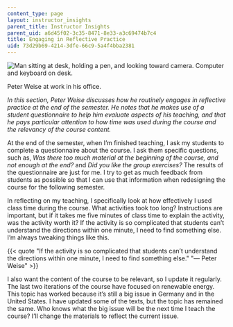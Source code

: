 ```yaml
---
content_type: page
layout: instructor_insights
parent_title: Instructor Insights
parent_uid: a6d45f02-3c35-8471-8e33-a3c69474b7c4
title: Engaging in Reflective Practice
uid: 73d29b69-4214-3dfe-66c9-5a4f4bba2381
---
```


![Man sitting at desk, holding a pen, and looking toward camera. Computer and keyboard on desk.](BASEURL_PLACEHOLDER/resources/peter2)

Peter Weise at work in his office.

_In this section, Peter Weise discusses how he routinely engages in reflective practice at the end of the semester. He notes that he makes use of a student questionnaire to help him evaluate aspects of his teaching, and that he pays particular attention to how time was used during the course and the relevancy of the course content._

At the end of the semester, when I’m finished teaching, I ask my students to complete a questionnaire about the course. I ask them specific questions, such as, _Was there too much material at the beginning of the course, and not enough at the end?_ and _Did you like the group exercises?_ The results of the questionnaire are just for me. I try to get as much feedback from students as possible so that I can use that information when redesigning the course for the following semester.

In reflecting on my teaching, I specifically look at how effectively I used class time during the course. What activities took too long? Instructions are important, but if it takes me five minutes of class time to explain the activity, was the activity worth it? If the activity is so complicated that students can’t understand the directions within one minute, I need to find something else. I’m always tweaking things like this.

{{< quote "If the activity is so complicated that students can’t understand the directions within one minute, I need to find something else." "— Peter Weise" >}}

I also want the content of the course to be relevant, so I update it regularly. The last two iterations of the course have focused on renewable energy. This topic has worked because it’s still a big issue in Germany and in the United States. I have updated some of the texts, but the topic has remained the same. Who knows what the big issue will be the next time I teach the course? I’ll change the materials to reflect the current issue.